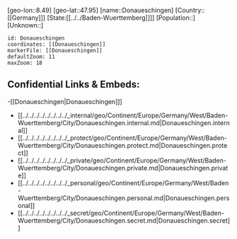 ﻿---
location: [47.95,8.49]
mapzoom: [7,12] 
mapmarker: city 
type: City
tags:
- geo/City


SpocWebEntityId: 29837
isDeleted: false
confidential: public

---
[geo-lon::8.49]
[geo-lat::47.95]
[name::Donaueschingen]
[Country::[[Germany]]]
[State:[[../../Baden-Wuerttemberg]]]]
[Population::]
[Unknown::]


```leaflet
id: Donaueschingen
coordinates: [[Donaueschingen]]
markerFile: [[Donaueschingen]]
defaultZoom: 11 
maxZoom: 18
```


## Confidential Links & Embeds: 
-[[Donaueschingen|Donaueschingen]]] 
- [[../../../../../../../../_internal/geo/Continent/Europe/Germany/West/Baden-Wuerttemberg/City/Donaueschingen.internal.md|Donaueschingen.internal]] 
- [[../../../../../../../../_protect/geo/Continent/Europe/Germany/West/Baden-Wuerttemberg/City/Donaueschingen.protect.md|Donaueschingen.protect]] 
- [[../../../../../../../../_private/geo/Continent/Europe/Germany/West/Baden-Wuerttemberg/City/Donaueschingen.private.md|Donaueschingen.private]] 
- [[../../../../../../../../_personal/geo/Continent/Europe/Germany/West/Baden-Wuerttemberg/City/Donaueschingen.personal.md|Donaueschingen.personal]] 
- [[../../../../../../../../_secret/geo/Continent/Europe/Germany/West/Baden-Wuerttemberg/City/Donaueschingen.secret.md|Donaueschingen.secret]] 
